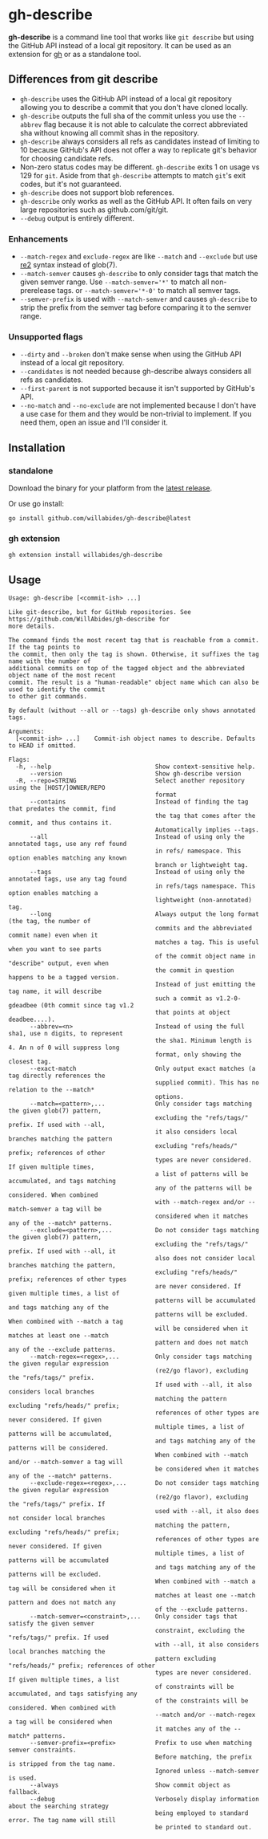 # gh-describe

__gh-describe__ is a command line tool that works like `git describe` but using the GitHub API instead of a local git
repository. It can be used as an extension for [gh](https://cli.github.com/) or as a standalone tool.

## Differences from git describe

- `gh-describe` uses the GitHub API instead of a local git repository allowing you to describe a commit that you don't
  have cloned locally.
- `gh-describe` outputs the full sha of the commit unless you use the `--abbrev` flag because it is not able to
  calculate the correct abbreviated sha without knowing all commit shas in the repository.
- `gh-describe` always considers all refs as candidates instead of limiting to 10 because GitHub's API does not offer a
  way to replicate git's behavior for choosing candidate refs.
- Non-zero status codes may be different. `gh-describe` exits 1 on usage vs 129 for `git`. Aside from that `gh-describe`
  attempts to match `git`'s exit codes, but it's not guaranteed.
- `gh-describe` does not support blob references.
- `gh-describe` only works as well as the GitHub API. It often fails on very large repositories such as 
   github.com/git/git.
- `--debug` output is entirely different.

### Enhancements

- `--match-regex` and `exclude-regex` are like `--match` and `--exclude` but
  use [re2](https://github.com/google/re2/wiki/Syntax) syntax instead of glob(7).
- `--match-semver` causes `gh-describe` to only consider tags that match the given semver range.
  Use `--match-semver='*'` to match all non-prerelease tags. or `--match-semver='*-0'` to match all semver tags.
- `--semver-prefix` is used with `--match-semver` and causes `gh-describe` to strip the prefix from the semver tag
  before comparing it to the semver range.

### Unsupported flags

- `--dirty` and `--broken` don't make sense when using the GitHub API instead of a local git repository.
- `--candidates` is not needed because gh-describe always considers all refs as candidates.
- `--first-parent` is not supported because it isn't supported by GitHub's API.
- `--no-match` and `--no-exclude` are not implemented because I don't have a use case for them and they would be
  non-trivial to implement. If you need them, open an issue and I'll consider it.

## Installation

### standalone

Download the binary for your platform from
the [latest release](https://github.com/WillAbides/gh-describe/releases/latest).

Or use go install:

```shell
go install github.com/willabides/gh-describe@latest
```

### gh extension

```shell
gh extension install willabides/gh-describe
```

## Usage

<!--- everything between the next line and the "end usage output" comment is generated by script/generate-readme --->
<!--- start usage output --->

```
Usage: gh-describe [<commit-ish> ...]

Like git-describe, but for GitHub repositories. See https://github.com/WillAbides/gh-describe for
more details.

The command finds the most recent tag that is reachable from a commit. If the tag points to
the commit, then only the tag is shown. Otherwise, it suffixes the tag name with the number of
additional commits on top of the tagged object and the abbreviated object name of the most recent
commit. The result is a "human-readable" object name which can also be used to identify the commit
to other git commands.

By default (without --all or --tags) gh-describe only shows annotated tags.

Arguments:
  [<commit-ish> ...]    Commit-ish object names to describe. Defaults to HEAD if omitted.

Flags:
  -h, --help                             Show context-sensitive help.
      --version                          Show gh-describe version
  -R, --repo=STRING                      Select another repository using the [HOST/]OWNER/REPO
                                         format
      --contains                         Instead of finding the tag that predates the commit, find
                                         the tag that comes after the commit, and thus contains it.
                                         Automatically implies --tags.
      --all                              Instead of using only the annotated tags, use any ref found
                                         in refs/ namespace. This option enables matching any known
                                         branch or lightweight tag.
      --tags                             Instead of using only the annotated tags, use any tag found
                                         in refs/tags namespace. This option enables matching a
                                         lightweight (non-annotated) tag.
      --long                             Always output the long format (the tag, the number of
                                         commits and the abbreviated commit name) even when it
                                         matches a tag. This is useful when you want to see parts
                                         of the commit object name in "describe" output, even when
                                         the commit in question happens to be a tagged version.
                                         Instead of just emitting the tag name, it will describe
                                         such a commit as v1.2-0-gdeadbee (0th commit since tag v1.2
                                         that points at object deadbee....).
      --abbrev=<n>                       Instead of using the full sha1, use n digits, to represent
                                         the sha1. Minimum length is 4. An n of 0 will suppress long
                                         format, only showing the closest tag.
      --exact-match                      Only output exact matches (a tag directly references the
                                         supplied commit). This has no relation to the --match*
                                         options.
      --match=<pattern>,...              Only consider tags matching the given glob(7) pattern,
                                         excluding the "refs/tags/" prefix. If used with --all,
                                         it also considers local branches matching the pattern
                                         excluding "refs/heads/" prefix; references of other
                                         types are never considered. If given multiple times,
                                         a list of patterns will be accumulated, and tags matching
                                         any of the patterns will be considered. When combined
                                         with --match-regex and/or --match-semver a tag will be
                                         considered when it matches any of the --match* patterns.
      --exclude=<pattern>,...            Do not consider tags matching the given glob(7) pattern,
                                         excluding the "refs/tags/" prefix. If used with --all, it
                                         also does not consider local branches matching the pattern,
                                         excluding "refs/heads/" prefix; references of other types
                                         are never considered. If given multiple times, a list of
                                         patterns will be accumulated and tags matching any of the
                                         patterns will be excluded. When combined with --match a tag
                                         will be considered when it matches at least one --match
                                         pattern and does not match any of the --exclude patterns.
      --match-regex=<regex>,...          Only consider tags matching the given regular expression
                                         (re2/go flavor), excluding the "refs/tags/" prefix.
                                         If used with --all, it also considers local branches
                                         matching the pattern excluding "refs/heads/" prefix;
                                         references of other types are never considered. If given
                                         multiple times, a list of patterns will be accumulated,
                                         and tags matching any of the patterns will be considered.
                                         When combined with --match and/or --match-semver a tag will
                                         be considered when it matches any of the --match* patterns.
      --exclude-regex=<regex>,...        Do not consider tags matching the given regular expression
                                         (re2/go flavor), excluding the "refs/tags/" prefix. If
                                         used with --all, it also does not consider local branches
                                         matching the pattern, excluding "refs/heads/" prefix;
                                         references of other types are never considered. If given
                                         multiple times, a list of patterns will be accumulated
                                         and tags matching any of the patterns will be excluded.
                                         When combined with --match a tag will be considered when it
                                         matches at least one --match pattern and does not match any
                                         of the --exclude patterns.
      --match-semver=<constraint>,...    Only consider tags that satisfy the given semver
                                         constraint, excluding the "refs/tags/" prefix. If used
                                         with --all, it also considers local branches matching the
                                         pattern excluding "refs/heads/" prefix; references of other
                                         types are never considered. If given multiple times, a list
                                         of constraints will be accumulated, and tags satisfying any
                                         of the constraints will be considered. When combined with
                                         --match and/or --match-regex a tag will be considered when
                                         it matches any of the --match* patterns.
      --semver-prefix=<prefix>           Prefix to use when matching semver constraints.
                                         Before matching, the prefix is stripped from the tag name.
                                         Ignored unless --match-semver is used.
      --always                           Show commit object as fallback.
      --debug                            Verbosely display information about the searching strategy
                                         being employed to standard error. The tag name will still
                                         be printed to standard out.
```

<!--- end usage output --->
